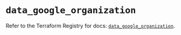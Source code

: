 # `data_google_organization`

Refer to the Terraform Registry for docs: [`data_google_organization`](https://registry.terraform.io/providers/hashicorp/google-beta/5.43.0/docs/data-sources/google_organization).
